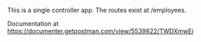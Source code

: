 This is a single controller app. The routes exist at /employees.

Documentation at https://documenter.getpostman.com/view/5539822/TWDXmwEi